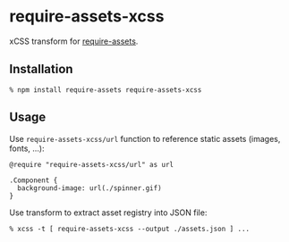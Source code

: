 # require-assets-xcss

xCSS transform for  [require-assets][].

## Installation

    % npm install require-assets require-assets-xcss

## Usage

Use `require-assets-xcss/url` function to reference static assets (images,
fonts, ...):

    @require "require-assets-xcss/url" as url

    .Component {
      background-image: url(./spinner.gif)
    }

Use transform to extract asset registry into JSON file:

    % xcss -t [ require-assets-xcss --output ./assets.json ] ...

[require-assets]: https://github.com/andreypopp/require-assets-xcss
